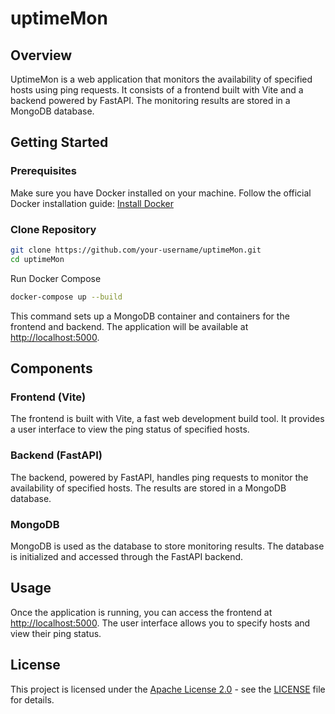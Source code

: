 # uptimeMon

## Overview

UptimeMon is a web application that monitors the availability of specified hosts using ping requests. It consists of a frontend built with Vite and a backend powered by FastAPI. The monitoring results are stored in a MongoDB database.

## Getting Started

### Prerequisites

Make sure you have Docker installed on your machine. Follow the official Docker installation guide: [Install Docker](https://docs.docker.com/engine/install/)

### Clone Repository

```bash
git clone https://github.com/your-username/uptimeMon.git
cd uptimeMon
```

Run Docker Compose

```bash
docker-compose up --build
```

This command sets up a MongoDB container and containers for the frontend and backend. The application will be available at <http://localhost:5000>.

## Components

### Frontend (Vite)

The frontend is built with Vite, a fast web development build tool. It provides a user interface to view the ping status of specified hosts.

### Backend (FastAPI)

The backend, powered by FastAPI, handles ping requests to monitor the availability of specified hosts. The results are stored in a MongoDB database.

### MongoDB

MongoDB is used as the database to store monitoring results. The database is initialized and accessed through the FastAPI backend.

## Usage

Once the application is running, you can access the frontend at <http://localhost:5000>. The user interface allows you to specify hosts and view their ping status.

## License

This project is licensed under the [Apache License 2.0](https://opensource.org/license/apache-2-0/) - see the [LICENSE](LICENSE) file for details.

